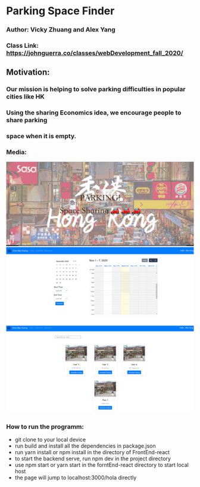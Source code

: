 # Parking Space Finder 

### Author: Vicky Zhuang and Alex Yang

### Class Link: https://johnguerra.co/classes/webDevelopment_fall_2020/

## Motivation:
### Our mission is helping to solve parking difficulties in popular cities like HK
### Using the sharing Economics idea, we encourage people to share parking
### space when it is empty.

### Media:
![alt text](https://github.com/VickyZ20/Driveway_Sharing/blob/master/media/shot1.png)
![alt text](https://github.com/AZYDEVE/Drive_Way_Parking/blob/main/Image/sc3.png)
![alt text](https://github.com/AZYDEVE/Drive_Way_Parking/blob/main/Image/sc2.png)

### How to run the programm:  
- git clone to your local device 
- run build and install all the dependencies in package.json
- run yarn install or npm install in the directory of FrontEnd-react
- to start the backend serve, run npm dev in the project directory
- use npm start or yarn start in the forntEnd-react directory to start local host
- the page will jump to localhost:3000/hola directly 



